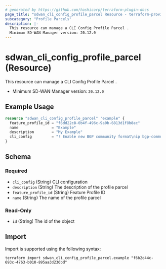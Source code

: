 ```yaml
---
# generated by https://github.com/hashicorp/terraform-plugin-docs
page_title: "sdwan_cli_config_profile_parcel Resource - terraform-provider-sdwan"
subcategory: "Profile Parcels"
description: |-
  This resource can manage a CLI Config Profile Parcel .
  Minimum SD-WAN Manager version: 20.12.0
---
```


# sdwan_cli_config_profile_parcel (Resource)

This resource can manage a CLI Config Profile Parcel .
  - Minimum SD-WAN Manager version: `20.12.0`

## Example Usage

```terraform
resource "sdwan_cli_config_profile_parcel" "example" {
  feature_profile_id = "f6dd22c8-0b4f-496c-9a0b-6813d1f8b8ac"
  name               = "Example"
  description        = "My Example"
  cli_config         = "! Enable new BGP community format\nip bgp-community new-format\n"
}
```

<!-- schema generated by tfplugindocs -->
## Schema

### Required

- `cli_config` (String) CLI configuration
- `description` (String) The description of the profile parcel
- `feature_profile_id` (String) Feature Profile ID
- `name` (String) The name of the profile parcel

### Read-Only

- `id` (String) The id of the object

## Import

Import is supported using the following syntax:

```shell
terraform import sdwan_cli_config_profile_parcel.example "f6b2c44c-693c-4763-b010-895aa3d236bd"
```
